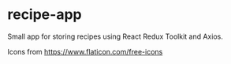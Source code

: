 # recipe-app
Small app for storing recipes using React Redux Toolkit and Axios.

Icons from https://www.flaticon.com/free-icons